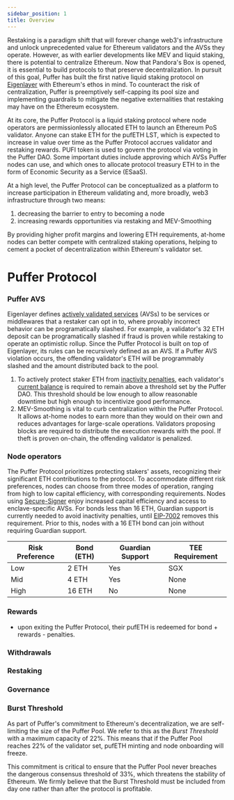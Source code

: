 ```yaml
---
sidebar_position: 1
title: Overview
---
```

Restaking is a paradigm shift that will forever change web3's infrastructure and unlock unprecedented value for Ethereum validators and the AVSs they operate. However, as with earlier developments like MEV and liquid staking, there is potential to centralize Ethereum. Now that Pandora's Box is opened, it is essential to build protocols to that preserve decentralization. In pursuit of this goal, Puffer has built the first native liquid staking protocol on [Eigenlayer](https://www.eigenlayer.xyz/) with Ethereum's ethos in mind. To counteract the risk of centralization, Puffer is preemptively self-capping its pool size and implementing guardrails to mitigate the negative externalities that restaking may have on the Ethereum ecosystem.

At its core, the Puffer Protocol is a liquid staking protocol where node operators are permissionlessly allocated ETH to launch an Ethereum PoS validator. Anyone can stake ETH for the pufETH LST, which is expected to increase in value over time as the Puffer Protocol accrues validator and restaking rewards. PUFI token is used to govern the protocol via voting in the Puffer DAO. Some important duties include approving which AVSs Puffer nodes can use, and which ones to allocate protocol treasury ETH to in the form of Economic Security as a Service (ESaaS). 

At a high level, the Puffer Protocol can be conceptualized as a platform to increase participation in Ethereum validating and, more broadly, web3 infrastructure through two means:
1. decreasing the barrier to entry to becoming a node
2. increasing rewards opportunities via restaking and MEV-Smoothing

By providing higher profit margins and lowering ETH requirements, at-home nodes can better compete with centralized staking operations, helping to cement a pocket of decentralization within Ethereum's validator set.

# Puffer Protocol
<!-- ![pufferarch](img/arch.png) -->

### Puffer AVS
Eigenlayer defines [actively validated services](https://github.com/Layr-Labs/eigenlayer-contracts/blob/master/docs/AVS-Guide.md) (AVSs) to be services or middlewares that a restaker can opt in to, where provably incorrect behavior can be programatically slashed. For example, a validator's 32 ETH deposit can be programatically slashed if fraud is proven while restaking to operate an optimistic rollup. Since the Puffer Protocol is built on top of Eigenlayer, its rules can be recursively defined as an AVS. If a Puffer AVS violation occurs, the offending validator's ETH will be programmably slashed and the amount distributed back to the pool.

1. To actively protect staker ETH from [inactivity penalties](../intro.md#inactivity-risk), each validator's [current balance](https://kb.beaconcha.in/glossary#current-balance-and-effective-balance) is required to remain above a threshold set by the Puffer DAO. This threshold should be low enough to allow reasonable downtime but high enough to incentivize good performance. 
2. MEV-Smoothing is vital to curb centralization within the Puffer Protocol. It allows at-home nodes to earn more than they would on their own and reduces advantages for large-scale operations. Validators proposing blocks are required to distribute the execution rewards with the pool. If theft is proven on-chain, the offending validator is penalized. 

### Node operators
The Puffer Protocol prioritizes protecting stakers' assets, recognizing their significant ETH contributions to the protocol. To accommodate different risk preferences, nodes can choose from three modes of operation, ranging from high to low capital efficiency, with corresponding requirements. Nodes using [Secure-Signer](../tech/securesigner.md) enjoy increased capital efficiency and access to enclave-specific AVSs. For bonds less than 16 ETH, Guardian support is currently needed to avoid inactivity penalties, until [EIP-7002](https://github.com/ethereum/EIPs/pull/7002) removes this requirement. Prior to this, nodes with a 16 ETH bond can join without requiring Guardian support.

Risk Preference | Bond (ETH) | Guardian Support | TEE Requirement
--- | --- | --- | ---
Low | 2 ETH | Yes | SGX
Mid | 4 ETH | Yes | None
High | 16 ETH | No | None


### Rewards
- upon exiting the Puffer Protocol, their pufETH is redeemed for bond + rewards - penalties.

### Withdrawals

### Restaking

### Governance


### Burst Threshold
As part of Puffer's commitment to Ethereum's decentralization, we are self-limiting the size of the Puffer Pool. We refer to this as the *Burst Threshold* with a maximum capacity of 22%. This means that if the Puffer Pool reaches 22% of the validator set, pufETH minting and node onboarding will freeze. 

This commitment is critical to ensure that the Puffer Pool never breaches the dangerous consensus threshold of 33%, which threatens the stability of Ethereum. We firmly believe that the Burst Threshold must be included from day one rather than after the protocol is profitable.